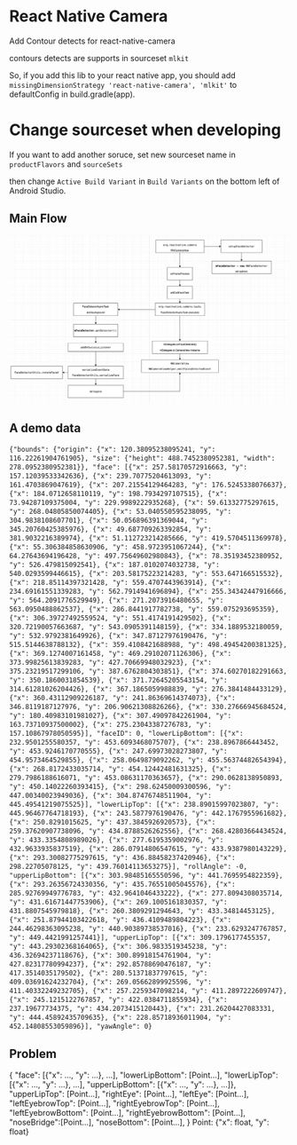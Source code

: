 # React Native Camera

Add Contour detects for react-native-camera

contours detects are supports in sourceset `mlkit`

So, if you add this lib to your react native app, you should add `missingDimensionStrategy 'react-native-camera', 'mlkit'`
to defaultConfig  in build.gradle(app).

# Change sourceset when developing
If you want to add another soruce,
set new sourceset name in `productFlavors` and `sourceSets`

then change `Active Build Variant` in `Build Variants` on the bottom left of Android Studio.

## Main Flow
![image](https://raw.githubusercontent.com/lumixraku/react-native-camera/master/cameraFlow.png)



## A demo data
```
{"bounds": {"origin": {"x": 120.38095238095241, "y": 116.22261904761905}, "size": {"height": 488.7452380952381, "width": 278.0952380952381}}, "face": [{"x": 257.58170572916663, "y": 157.12039533342636}, {"x": 239.70775204613093, "y": 161.4703869047619}, {"x": 207.21554129464283, "y": 176.5245338076637}, {"x": 184.0712658110119, "y": 198.7934297107515}, {"x": 73.94287109375004, "y": 229.9989222935268}, {"x": 59.61332775297615, "y": 268.04805850074405}, {"x": 53.040550595238095, "y": 304.9838108607701}, {"x": 50.056896391369044, "y": 345.20760425385976}, {"x": 49.687709263392854, "y": 381.9032216389974}, {"x": 51.112723214285666, "y": 419.5704511369978}, {"x": 55.306384858630906, "y": 458.9723951067244}, {"x": 64.27643694196428, "y": 497.75649602980843}, {"x": 78.35193452380952, "y": 526.479815092541}, {"x": 187.0102074032738, "y": 540.0293599446615}, {"x": 203.58175223214283, "y": 553.647166515532}, {"x": 218.85114397321428, "y": 559.4707443963914}, {"x": 234.69161551339283, "y": 562.7914941696894}, {"x": 255.34342447916666, "y": 564.2091776529949}, {"x": 271.2073916480655, "y": 563.0950488862537}, {"x": 286.8441917782738, "y": 559.075293695359}, {"x": 306.39727492559524, "y": 551.4174191429502}, {"x": 320.72190057663687, "y": 543.0905391148159}, {"x": 334.1889532180059, "y": 532.9792381649926}, {"x": 347.87127976190476, "y": 515.5144638788132}, {"x": 359.4108421688988, "y": 498.49454200381325}, {"x": 369.1274007161458, "y": 469.29102071126306}, {"x": 373.99825613839283, "y": 427.70669948032923}, {"x": 375.23219517299106, "y": 387.6762804303851}, {"x": 374.60270182291663, "y": 350.1860031854539}, {"x": 371.72645205543154, "y": 314.61281026204426}, {"x": 367.1865059988839, "y": 276.3841484433129}, {"x": 360.43112909226187, "y": 241.86369614374073}, {"x": 346.8119187127976, "y": 206.90621308826266}, {"x": 330.27666945684524, "y": 180.40983101981027}, {"x": 307.49097842261904, "y": 163.73710937500002}, {"x": 275.23043387276783, "y": 157.10867978050595}], "faceID": 0, "lowerLipBottom": [{"x": 232.9501255580357, "y": 453.6093468075707}, {"x": 238.8967866443452, "y": 453.9246170770555}, {"x": 247.69973028273807, "y": 454.9573464529855}, {"x": 258.0649879092262, "y": 455.56374482654394}, {"x": 268.8172433035714, "y": 454.12442481631325}, {"x": 279.7986188616071, "y": 453.08631170363657}, {"x": 290.0628138950893, "y": 450.14022260393415}, {"x": 298.62450009300596, "y": 447.00340023949036}, {"x": 304.87476748511904, "y": 445.49541219075525}], "lowerLipTop": [{"x": 238.89015997023807, "y": 445.96467764718193}, {"x": 243.5877976190476, "y": 442.1767955961682}, {"x": 250.8291015625, "y": 437.3845926920573}, {"x": 259.37620907738096, "y": 434.8788526262556}, {"x": 268.42803664434524, "y": 433.3354808989026}, {"x": 277.6195359002976, "y": 432.9633935837519}, {"x": 286.07914806547615, "y": 433.9387980143229}, {"x": 293.30082775297615, "y": 436.88458237420946}, {"x": 298.22705078125, "y": 439.76014113653275}], "rollAngle": -0, "upperLipBottom": [{"x": 303.98485165550596, "y": 441.7695954822359}, {"x": 293.26356724330356, "y": 435.76551005045576}, {"x": 285.92769949776783, "y": 432.9641046433222}, {"x": 277.8094308035714, "y": 431.61671447753906}, {"x": 269.1005161830357, "y": 431.8807545979818}, {"x": 260.3809291294643, "y": 433.34814453125}, {"x": 251.87944103422618, "y": 436.4109489804223}, {"x": 244.46298363095238, "y": 440.90389738537016}, {"x": 233.6293247767857, "y": 449.4421991257441}], "upperLipTop": [{"x": 309.1796177455357, "y": 443.29302368164065}, {"x": 306.9833519345238, "y": 436.32694237118676}, {"x": 300.89918154761904, "y": 427.82317780994237}, {"x": 292.85788690476187, "y": 417.3514035179502}, {"x": 280.51371837797615, "y": 409.03691624232704}, {"x": 269.05662899925596, "y": 411.40332249232705}, {"x": 257.2259347098214, "y": 411.2897222609747}, {"x": 245.1215122767857, "y": 422.0384711855934}, {"x": 237.19677734375, "y": 434.2073415120443}, {"x": 231.26204427083331, "y": 444.45892435709635}, {"x": 228.85718936011904, "y": 452.14808553059896}], "yawAngle": 0}
```

## Problem

{
"face": [{"x": ..., "y": ...}, ...],
"lowerLipBottom": [Point...],
"lowerLipTop": [{"x": ..., "y": ...}, ...],
"upperLipBottom": [{"x": ..., "y": ...}, ...]},
"upperLipTop": [Point...],
"rightEye": [Point...],
"leftEye": [Point...],
"leftEyebrowTop": [Point...],
"rightEyebrowTop": [Point...],
"leftEyebrowBottom": [Point...],
"rightEyebrowBottom": [Point...],
"noseBridge":[Point...],
"noseBottom": [Point...],
}
Point: {"x": float, "y": float}
